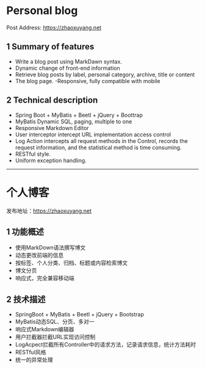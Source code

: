 
# Personal blog
Post Address: https://zhaoxuyang.net
## 1 Summary of features
- Write a blog post using MarkDawn syntax.
- Dynamic change of front-end information
- Retrieve blog posts by label, personal category, archive, title or content
- The blog page.
-Responsive, fully compatible with mobile
## 2 Technical description
- Spring Boot + MyBatis + Beetl + jQuery + Boottrap
- MyBatis Dynamic SQL, paging, multiple to one
- Responsive Markdown Editor
- User interceptor intercept URL implementation access control
- Log Action intercepts all request methods in the Control, records the request information, and the statistical method is time consuming.
- RESTful style.
- Uniform exception handling.


----

# 个人博客

发布地址：https://zhaoxuyang.net

## 1 功能概述

- 使用MarkDown语法撰写博文
- 动态更改前端的信息
- 按标签、个人分类、归档、标题或内容检索博文
- 博文分页
- 响应式，完全兼容移动端

## 2 技术描述

- SpringBoot + MyBatis + Beetl + jQuery + Bootstrap
- MyBatis动态SQL、分页、多对一
- 响应式Markdown编辑器
- 用户拦截器拦截URL实现访问控制
- LogAcpect拦截所有Controller中的请求方法，记录请求信息，统计方法耗时
- RESTful风格
- 统一的异常处理


